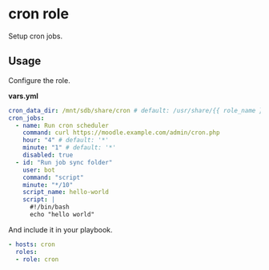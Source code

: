 # cron role

Setup cron jobs.

## Usage

Configure the role.

**vars.yml**

```yml
cron_data_dir: /mnt/sdb/share/cron # default: /usr/share/{{ role_name }}
cron_jobs:
  - name: Run cron scheduler
    command: curl https://moodle.example.com/admin/cron.php
    hour: "4" # default: '*'
    minute: "1" # default: '*'
    disabled: true
  - id: "Run job sync folder"
    user: bot
    command: "script"
    minute: "*/10"
    script_name: hello-world
    script: |
      #!/bin/bash
      echo "hello world"
```

And include it in your playbook.

```yml
- hosts: cron
  roles:
  - role: cron
```